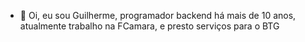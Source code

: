 - 👋 Oi, eu sou Guilherme, programador backend há mais de 10 anos, atualmente trabalho na FCamara, e presto serviços para o BTG

<!---
guilhermeloyola/guilhermeloyola is a ✨ special ✨ repository because its `README.md` (this file) appears on your GitHub profile.
You can click the Preview link to take a look at your changes.
--->
